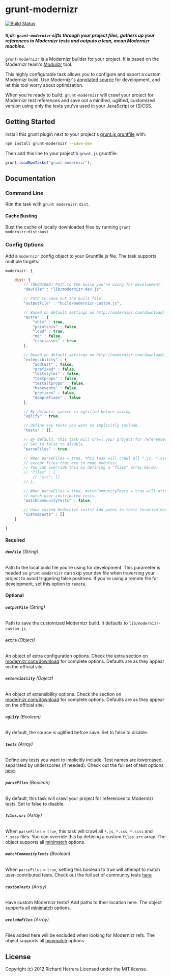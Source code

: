 # grunt-modernizr

[![Build Status](https://travis-ci.org/Modernizr/grunt-modernizr.png?branch=master,develop)](https://travis-ci.org/Modernizr/grunt-modernizr)

##### *tl;dr:* `grunt-modernizr` sifts through your project files, gathers up your references to Modernizr tests and outputs a lean, mean Modernizr machine.

`grunt-modernizr` is a Modernizr builder for your project. It is based on the Modernizr team's [Modulizr](https://github.com/Modernizr/modernizr.com/blob/gh-pages/i/js/modulizr.js) tool.

This highly configurable task allows you to configure and export a custom Modernizr build. Use Modernizr's [annotated source](http://modernizr.com/downloads/modernizr-latest.js) for development, and let this tool worry about optimization.

When you're ready to build, `grunt-modernizr` will crawl your project for Modernizr test references and save out a minified, uglified, customized version using only the tests you've used in your JavaScript or (S)CSS.

## Getting Started
Install this grunt plugin next to your project's [grunt.js gruntfile][getting_started] with:

```bash
npm install grunt-modernizr --save-dev
```

Then add this line to your project's `grunt.js` gruntfile:

```javascript
grunt.loadNpmTasks("grunt-modernizr");
```

[grunt]: https://github.com/cowboy/grunt
[getting_started]: https://github.com/cowboy/grunt/blob/master/docs/getting_started.md

## Documentation

### Command Line

Run the task with `grunt modernizr:dist`.

#### Cache Busting

Bust the cache of locally downloaded files by running `grunt modernizr:dist:bust`

### Config Options

Add a `modernizr` config object to your Gruntfile.js file. The task supports multiple targets:

```javascript
modernizr: {

	dist: {
		// [REQUIRED] Path to the build you're using for development.
		"devFile" : "lib/modernizr-dev.js",

		// Path to save out the built file.
		"outputFile" : "build/modernizr-custom.js",

		// Based on default settings on http://modernizr.com/download/
		"extra" : {
			"shiv" : true,
			"printshiv" : false,
			"load" : true,
			"mq" : false,
			"cssclasses" : true
		},

		// Based on default settings on http://modernizr.com/download/
		"extensibility" : {
			"addtest" : false,
			"prefixed" : false,
			"teststyles" : false,
			"testprops" : false,
			"testallprops" : false,
			"hasevents" : false,
			"prefixes" : false,
			"domprefixes" : false
		},

		// By default, source is uglified before saving
		"uglify" : true,

		// Define any tests you want to implicitly include.
		"tests" : [],

		// By default, this task will crawl your project for references to Modernizr tests.
		// Set to false to disable.
		"parseFiles" : true,

		// When parseFiles = true, this task will crawl all *.js, *.css, *.scss and *.sass files,
		// except files that are in node_modules/.
		// You can override this by defining a "files" array below.
		// "files" : {
			// "src": []
		// },

		// When parseFiles = true, matchCommunityTests = true will attempt to
		// match user-contributed tests.
		"matchCommunityTests" : false,

		// Have custom Modernizr tests? Add paths to their location here.
		"customTests" : []
	}

}
```

#### Required

###### **`devFile`** (String)
Path to the local build file you're using for development. This parameter is needed so `grunt-modernizr` can skip your dev file when traversing your project to avoid triggering false positives. If you're using a remote file for development, set this option to `remote`.

#### Optional

###### **`outputFile`** (String)
Path to save the customized Modernizr build. It defaults to `lib/modernizr-custom.js`.

###### **`extra`** (Object)
An object of extra configuration options. Check the extra section on [modernizr.com/download](http://modernizr.com/download/) for complete options. Defaults are as they appear on the official site.

###### **`extensibility`** (Object)
An object of extensibility options. Check the section on [modernizr.com/download](http://modernizr.com/download/) for complete options. Defaults are as they appear on the official site.

###### **`uglify`** (Boolean)
By default, the source is uglified before save. Set to false to disable.

###### **`tests`** (Array)
Define any tests you want to implicitly include. Test names are lowercased, separated by underscores (if needed). Check out the full set of test options [here](https://github.com/Modernizr/modernizr.com/blob/gh-pages/i/js/modulizr.js#L15-157).

###### **`parseFiles`** (Boolean)
By default, this task will crawl your project for references to Modernizr tests. Set to false to disable.

###### **`files.src`** (Array)
When `parseFiles` = `true`, this task will crawl all `*.js`, `*.css`, `*.scss` and `*.sass` files. You can override this by defining a custom `files.src` array. The object supports all [minimatch](https://github.com/isaacs/minimatch) options.

###### **`matchCommunityTests`** (Boolean)
When `parseFiles` = `true`, setting this boolean to true will attempt to match user-contributed tests. Check out the full set of community tests [here](https://github.com/Modernizr/grunt-modernizr/blob/master/lib/customappr.js#L2-111)

###### **`customTests`** (Array)
Have custom Modernizr tests? Add paths to their location here. The object supports all [minimatch](https://github.com/isaacs/minimatch) options.

###### **`excludeFiles`** (Array)
Files added here will be excluded when looking for Modernizr refs. The object supports all [minimatch](https://github.com/isaacs/minimatch) options.

## License
Copyright (c) 2012 Richard Herrera
Licensed under the MIT license.
